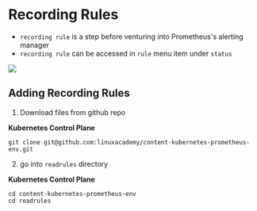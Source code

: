 # Recording Rules

- `recording rule` is a step before venturing into Prometheus's alerting manager
- `recording rule` can be accessed in `rule` menu item under `status`

<img src="https://user-images.githubusercontent.com/6856382/223038794-156806c5-f501-4558-8330-1e255861ff14.png">

## Adding Recording Rules

1. Download files from github repo

**Kubernetes Control Plane**
```
git clone git@github.com:linuxacademy/content-kubernetes-prometheus-env.git
```

2. go into `readrules` directory

**Kubernetes Control Plane**
```
cd content-kubernetes-prometheus-env
cd readrules
```

